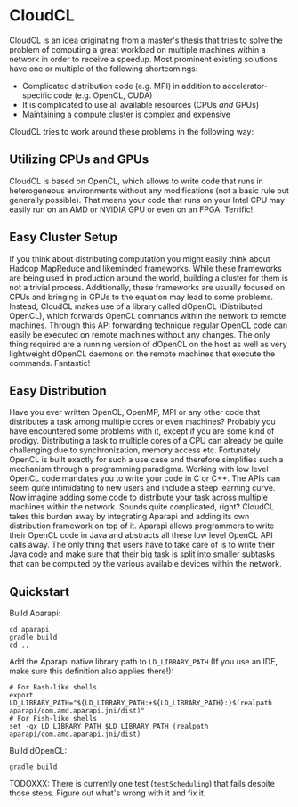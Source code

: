 # CloudCL

CloudCL is an idea originating from a master's thesis that tries to solve the problem of computing a great workload on multiple machines within a network in order to receive a speedup. Most prominent existing solutions have one or multiple of the following shortcomings:

* Complicated distribution code (e.g. MPI) in addition to accelerator-specific code (e.g. OpenCL, CUDA)
* It is complicated to use all available resources (CPUs *and* GPUs)
* Maintaining a compute cluster is complex and expensive

CloudCL tries to work around these problems in the following way:

## Utilizing CPUs and GPUs

CloudCL is based on OpenCL, which allows to write code that runs in heterogeneous environments without any modifications (not a basic rule but generally possible). That means your code that runs on your Intel CPU may easily run on an AMD or NVIDIA GPU or even on an FPGA. Terrific!

## Easy Cluster Setup

If you think about distributing computation you might easily think about Hadoop MapReduce and likeminded frameworks. While these frameworks are being used in production around the world, building a cluster for them is not a trivial process. Additionally, these frameworks are usually focused on CPUs and bringing in GPUs to the equation may lead to some problems. Instead, CloudCL makes use of a library called dOpenCL (Distributed OpenCL), which forwards OpenCL commands within the network to remote machines. Through this API forwarding technique regular OpenCL code can easily be executed on remote machines without any changes. The only thing required are a running version of dOpenCL on the host as well as very lightweight dOpenCL daemons on the remote machines that execute the commands. Fantastic!

## Easy Distribution

Have you ever written OpenCL, OpenMP, MPI or any other code that distributes a task among multiple cores or even machines? Probably you have encountered some problems with it, except if you are some kind of prodigy. Distributing a task to multiple cores of a CPU can already be quite challenging due to synchronization, memory access etc. Fortunately OpenCL is built exactly for such a use case and therefore simplifies such a mechanism through a programming paradigma. Working with low level OpenCL code mandates you to write your code in C or C++. The APIs can seem quite intimidating to new users and include a steep learning curve. Now imagine adding some code to distribute your task across multiple machines within the network. Sounds quite complicated, right? CloudCL takes this burden away by integrating Aparapi and adding its own distribution framework on top of it. Aparapi allows programmers to write their OpenCL code in Java and abstracts all these low level OpenCL API calls away. The only thing that users have to take care of is to write their Java code and make sure that their big task is split into smaller subtasks that can be computed by the various available devices within the network.

## Quickstart

Build Aparapi:

```
cd aparapi
gradle build
cd ..
```

Add the Aparapi native library path to `LD_LIBRARY_PATH` (If you use an IDE, make sure this definition also applies there!):

```
# For Bash-like shells
export LD_LIBRARY_PATH="${LD_LIBRARY_PATH:+${LD_LIBRARY_PATH}:}$(realpath aparapi/com.amd.aparapi.jni/dist)"
# For Fish-like shells
set -gx LD_LIBRARY_PATH $LD_LIBRARY_PATH (realpath aparapi/com.amd.aparapi.jni/dist)
```

Build dOpenCL:
```
gradle build
```

TODOXXX: There is currently one test (`testScheduling`) that fails despite those steps. Figure out what's wrong with it and fix it.
